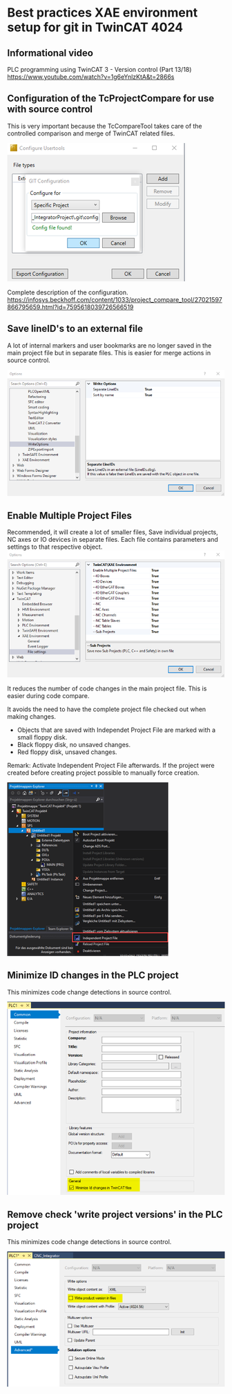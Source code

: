 # Best practices XAE environment setup for git in TwinCAT 4024
## Informational video
PLC programming using TwinCAT 3 - Version control (Part 13/18)
https://www.youtube.com/watch?v=1g6eYnlzKtA&t=2866s

## Configuration of the TcProjectCompare for use with source control
This is very important because the TcCompareTool takes care of the controlled comparison and merge of TwinCAT related files.

![image](4024/05_TCCOMPARE_Config.png)

Complete description of the configuration.
https://infosys.beckhoff.com/content/1033/project_compare_tool/27021597866795659.html?id=7595618039726566519

## Save lineID's to an external file
A lot of internal markers and user bookmarks are no longer saved in the main project file but in separate files. This is easier for merge actions in source control.

![image](4024/02_XAE_Separate_LineIDs.png)

## Enable Multiple Project Files
Recommended, it will create a lot of smaller files, Save individual projects, NC axes or IO devices in separate files. Each file contains parameters and settings to that respective object.
![image](4024/01_XAE_Independent_project_files.png)

It reduces the number of code changes in the main project file. This is easier during code compare.

It avoids the need to have the complete project file checked out when making changes.

* Objects that are saved with Independet Project File are marked with a small floppy disk.
* Black floppy disk, no unsaved changes.
* Red floppy disk, unsaved changes.

Remark: Activate Independent Project File afterwards. If the project were created before creating project possible to manually force creation.

![10 Save Independent Project Files](4024/10_Save_Independent_Project_Files.png)

## Minimize ID changes in the PLC project
This minimizes code change detections in source control.

![04 PROJECT Minimize ID changes](4024/04_PROJECT_Minimize_ID_changes.png)

## Remove check 'write project versions' in the PLC project
This minimizes code change detections in source control.

![03 PROJECT Write Product Versions](4024/03_PROJECT_Write_Product_Versions.png)

